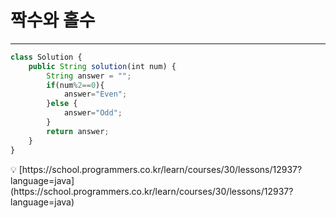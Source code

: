 # 짝수와 홀수

---

```jsx
class Solution {
    public String solution(int num) {
        String answer = "";
        if(num%2==0){
            answer="Even";
        }else {
            answer="Odd";
        }
        return answer;
    }
}
```

<aside>
💡 [https://school.programmers.co.kr/learn/courses/30/lessons/12937?language=java](https://school.programmers.co.kr/learn/courses/30/lessons/12937?language=java)

</aside>

```yaml

```